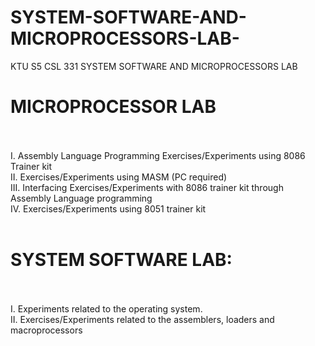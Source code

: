 # SYSTEM-SOFTWARE-AND-MICROPROCESSORS-LAB-
KTU S5 CSL  331  SYSTEM SOFTWARE AND  MICROPROCESSORS LAB  

<h1>MICROPROCESSOR LAB</h1>
<br><br>I. Assembly Language Programming Exercises/Experiments using 8086 Trainer kit
<br>II. Exercises/Experiments using MASM (PC required)
<br>III. Interfacing Exercises/Experiments with 8086 trainer kit through Assembly Language
programming
<br>IV. Exercises/Experiments using 8051 trainer kit
<br><br><h1>SYSTEM SOFTWARE LAB:</h1>
<br><br>I. Experiments related to the operating system.
<br>II. Exercises/Experiments related to the assemblers, loaders and macroprocessors
